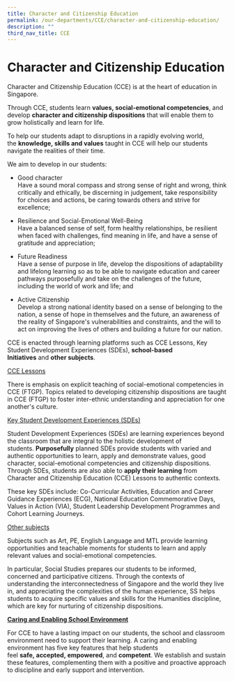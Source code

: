 ```yaml
---
title: Character and Citizenship Education
permalink: /our-departments/CCE/character-and-citizenship-education/
description: ""
third_nav_title: CCE
---
```



# Character and Citizenship Education 

Character and Citizenship Education (CCE) is at the heart of education in Singapore.  

Through CCE, students learn **values, social-emotional competencies**, and   
develop **character and citizenship dispositions** that will enable them to grow holistically and learn for life. 

To help our students adapt to disruptions in a rapidly evolving world,    
the **knowledge, skills and values** taught in CCE will help our students navigate the realities of their time. 

We aim to develop in our students:

* Good character  
Have a sound moral compass and strong sense of right and wrong, think critically and ethically, be discerning in judgement, take responsibility for choices and actions, be caring towards others and strive for excellence;

* Resilience and Social-Emotional Well-Being  
Have a balanced sense of self, form healthy relationships, be resilient when faced with challenges, find meaning in life, and have a sense of gratitude and appreciation;

* Future Readiness  
Have a sense of purpose in life, develop the dispositions of adaptability and lifelong learning so as to be able to navigate education and career pathways purposefully and take on the challenges of the future, including the world of work and life; and

* Active Citizenship   
Develop a strong national identity based on a sense of belonging to the nation, a sense of hope in themselves and the future, an awareness of the reality of Singapore's vulnerabilities and constraints, and the will to act on improving the lives of others and building a future for our nation.

CCE is enacted through learning platforms such as CCE Lessons, Key Student Development Experiences (SDEs), **school-based Initiatives** and **other subjects**.

<u>CCE Lessons</u>

There is emphasis on explicit teaching of social-emotional competencies in CCE (FTGP). Topics related to developing citizenship dispositions are taught in CCE (FTGP) to foster inter-ethnic understanding and appreciation for one another's culture.  
  
<u>Key Student Development Experiences (SDEs)</u>

Student Development Experiences (SDEs) are learning experiences beyond the classroom that are integral to the holistic development of students. **Purposefully** planned SDEs provide students with varied and authentic opportunities to learn, apply and demonstrate values, good character, social-emotional competencies and citizenship dispositions. Through SDEs, students are also able to **apply their learning** from Character and Citizenship Education (CCE) Lessons to authentic contexts. 

These key SDEs include: Co-Curricular Activities, Education and Career Guidance Experiences (ECG), National Education Commemorative Days, Values in Action (VIA), Student Leadership Development Programmes and Cohort Learning Journeys.   
  
<u>Other subjects</u> 
  
Subjects such as Art, PE, English Language and MTL provide learning opportunities and teachable moments for students to learn and apply relevant values and social-emotional competencies.

In particular, Social Studies prepares our students to be informed, concerned and participative citizens. Through the contexts of understanding the interconnectedness of Singapore and the world they live in, and appreciating the complexities of the human experience, SS helps students to acquire specific values and skills for the Humanities discipline, which are key for nurturing of citizenship dispositions.

<u><b>Caring and Enabling School Environment</b></u>

For CCE to have a lasting impact on our students, the school and classroom environment need to support their learning. A caring and enabling environment has five key features that help students feel **safe, accepted, empowered**, and **competent**. We establish and sustain these features, complementing them with a positive and proactive approach to discipline and early support and intervention.